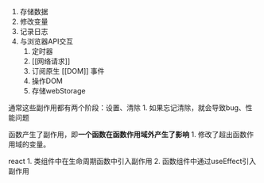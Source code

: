 1. 存储数据
2. 修改变量
3. 记录日志
4. 与浏览器API交互
	1. 定时器
	5. [[网络请求]] 
	2. 订阅原生 [[DOM]] 事件
	3. 操作DOM
	4. 存储webStorage

通常这些副作用都有两个阶段：设置、清除
	1. 如果忘记清除，就会导致bug、性能问题

函数产生了副作用，即**一个函数在函数作用域外产生了影响** 
	1. 修改了超出函数作用域的变量。

react
	1. 类组件中在生命周期函数中引入副作用
	2. 函数组件中通过useEffect引入副作用